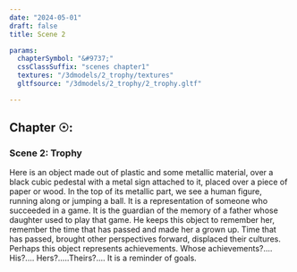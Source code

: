 ```yaml
---
date: "2024-05-01"
draft: false
title: Scene 2

params:
  chapterSymbol: "&#9737;"
  cssClassSuffix: "scenes chapter1"
  textures: "/3dmodels/2_trophy/textures"
  gltfsource: "/3dmodels/2_trophy/2_trophy.gltf"

---
```

<h2>Chapter &#9737;:</h2>
<h3>Scene 2: Trophy</h3>
<canvas id="c"></canvas>

Here is an object made out of plastic and some metallic material, over a black cubic pedestal with a metal sign attached to it, placed over a  piece of paper or wood. In the top of its metallic part, we see a human figure, running along or jumping a ball. It is a representation of someone who succeeded in a game. It is the guardian of the memory of a father whose daughter used to play that game. He keeps this object to remember her, remember the time that has passed and made her a grown up. Time that has passed, brought other perspectives forward,  displaced their cultures. Perhaps this object represents achievements. Whose achievements?.... His?.... Hers?.....Theirs?....  It is a reminder of goals.

